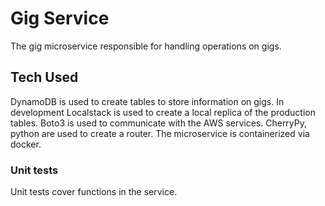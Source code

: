 # Gig Service
The gig microservice responsible for handling operations on gigs.

## Tech Used
DynamoDB is used to create tables to store information on gigs. In development Localstack is used to create a local replica of the production tables. Boto3 is used to communicate with the AWS services. CherryPy, python are used to create a router. The microservice is containerized via docker.

### Unit tests
Unit tests cover functions in the service.
